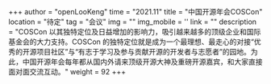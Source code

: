 +++
author = "openLooKeng"
time = "2021.11" 
title = "中国开源年会COSCon" 
location = "待定" 
tag = "会议"
img = "" 
img_mobile = ''
link = ""
description = "COSCon 以其独特定位及日益增加的影响力，吸引越来越多的顶级企业和国际基金会的大力支持。COSCon 的独特定位就是成为一个最理想、最走心的对接“优秀的开源项目社区”与“有志于学习及参与贡献开源的开发者与志愿者”的园地。为此，中国开源年会每年都从国内外请来顶级开源大神及重磅开源嘉宾，和大家直接面对面交流互动。"
weight = 92
+++
